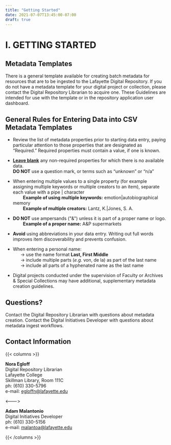 ```yaml
---
title: "Getting Started"
date: 2021-07-07T13:45:00-07:00
draft: true
---
```


# I. GETTING STARTED

## Metadata Templates

There is a general template available for creating batch metadata for resources that are to be ingested to the Lafayette Digital Repository. If you do not have a metadata template for your digital project or collection, please contact the Digital Repository Librarian to acquire one. These Guidelines are intended for use with the template or in the repository application user dashboard.

## General Rules for Entering Data into CSV Metadata Templates

- Review the list of metadata properties prior to starting data entry, paying particular attention to those properties that are designated as “Required.” Required properties must contain a value, if one is known.

- **<u>Leave blank</u>** any non-required properties for which there is no available data. \
**DO NOT** use a question mark, or terms such as “unknown” or “n/a”

- When entering multiple values to a single property (for example assigning multiple keywords or multiple creators to an item), separate each value with a pipe | character \
&nbsp;&nbsp;&nbsp;&nbsp;&nbsp;&nbsp;&nbsp;&nbsp;**Example of using multiple keywords:** emotion|autobiographical memory \
&nbsp;&nbsp;&nbsp;&nbsp;&nbsp;&nbsp;&nbsp;&nbsp;**Example of multiple creators:** Lantz, K.|Jones, S. A.

- **DO NOT** use ampersands ("&") unless it is part of a proper name or logo. \
&nbsp;&nbsp;&nbsp;&nbsp;&nbsp;&nbsp;&nbsp;&nbsp;**Example of a proper name:** A&P supermarkets

- **Avoid** using abbreviations in your data entry. Writing out full words improves item discoverability and prevents confusion.

- When entering a personal name: \
&nbsp;&nbsp;&nbsp;&nbsp;&nbsp;&nbsp;&rarr; use the name format **Last, First Middle** \
&nbsp;&nbsp;&nbsp;&nbsp;&nbsp;&nbsp;&rarr; include multiple parts (*e.g.* von, de la) as part of the last name \
&nbsp;&nbsp;&nbsp;&nbsp;&nbsp;&nbsp;&rarr; include all parts of a hyphenated name as the last name

- Digital projects conducted under the supervision of Faculty or Archives & Special Collections may have additional, supplementary metadata creation guidelines.

## Questions?

Contact the Digital Repository Librarian with questions about metadata creation.
Contact the Digital Initiatives Developer with questions about metadata ingest workflows.

## Contact Information

{{< columns >}}

**Nora Egloff** \
Digital Repository Librarian \
Lafayette College \
Skillman Library, Room 111C \
ph: (610) 330-5796 \
e-mail: egloffn@lafayette.edu

<--->

**Adam Malantonio** \
Digital Initiatives Developer \
ph: (610) 330-5156 \
e-mail: malantoa@lafayette.edu

{{< /columns >}}
